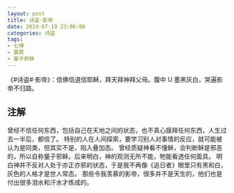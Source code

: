 ```yaml
---
layout: post
title: 诗盗·影帝
date: 2019-07-19 23:06:00
categories: 诗盗
tags:
- 七律
- 霹雳
- 量子邪稣
---
```

《#诗盗#·影帝》：信佛信道信耶稣，拜天拜神拜父母。腹中 U 墨黑灰白，哭遍影帝不归路。

## 注解

曾经不信任何东西，包括自己在天地之间的状态，也不真心膜拜任何东西，人生过去一半后，都信了。
特别的人在人间探索，要学习别人对事情的反应，就可能被认为是同类，但其实不是，陷入叠加态。
曾经质疑神看不懂稣，会判断稣是邪恶的，所以自称量子邪稣。后来明白，神的观测无所不能，牠能看透任何面具。
明白神并不反对人处于亦正亦邪的状态，于是我不再像《追日者》眼里只有黑和白，灰色的人格才是世人常态。
那些令我羡慕的影帝，很多并不是天生的，他们也是付出很多泪水和汗水才练成的。
